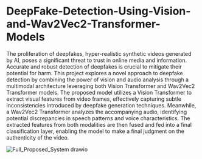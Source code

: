 # DeepFake-Detection-Using-Vision-and-Wav2Vec2-Transformer-Models

The proliferation of deepfakes, hyper-realistic synthetic videos generated by AI, poses a significant threat to trust in online media and information. Accurate and robust detection of deepfakes is crucial to mitigate their potential for harm. This project explores a novel approach to deepfake detection by combining the power of vision and audio analysis through a multimodal architecture leveraging both Vision Transformer and Wav2Vec2 Transformer models. The proposed model utilizes a Vision Transformer to extract visual features from video frames, effectively capturing subtle inconsistencies introduced by deepfake generation techniques. Meanwhile, a Wav2Vec2 Transformer analyzes the accompanying audio, identifying potential discrepancies in speech patterns and voice characteristics. The extracted features from both modalities are then fused and fed into a final classification layer, enabling the model to make a final judgment on the authenticity of the video.

![Full_Proposed_System drawio](https://github.com/Cyriloo7/DeepFake-Detection-Using-Vision-and-Wav2Vec2-Transformer-Models/assets/91458980/9167f476-09fe-4490-aa3c-8564eda74960)
